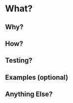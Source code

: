 # What?

<!-- Explain what the problem is that this PR aims to solve -->

## Why?

<!-- Explain why we are making this change -->

## How?

<!-- Explain any decisions or high level implementation details you have made that you think is worth calling out for reviewers -->

## Testing?

<!-- Explain if/what you have done to test the made -->

## Examples (optional)

<!-- This can include screenshots, JSON request/response payloads or other things that demonstrate how change affects the application -->

## Anything Else?

<!-- Anything else that is useful to know when reviewing this PR? EG: links any documentation or resources -->
